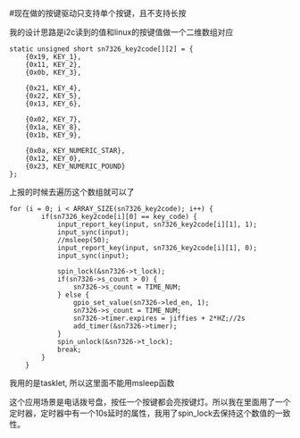 
#现在做的按键驱动只支持单个按键，且不支持长按

我的设计思路是i2c读到的值和linux的按键值做一个二维数组对应

	static unsigned short sn7326_key2code[][2] = {
		{0x19, KEY_1},
		{0x11, KEY_2},
		{0x0b, KEY_3},
	
		{0x21, KEY_4},
		{0x22, KEY_5},
		{0x13, KEY_6},
	
		{0x02, KEY_7},
		{0x1a, KEY_8},
		{0x1b, KEY_9},
	
		{0x0a, KEY_NUMERIC_STAR},
		{0x12, KEY_0},
		{0x23, KEY_NUMERIC_POUND}
	};

上报的时候去遍历这个数组就可以了

	for (i = 0; i < ARRAY_SIZE(sn7326_key2code); i++) {
			if(sn7326_key2code[i][0] == key_code) {
				input_report_key(input, sn7326_key2code[i][1], 1);
				input_sync(input);
				//msleep(50);
				input_report_key(input, sn7326_key2code[i][1], 0);
				input_sync(input);
				
				spin_lock(&sn7326->t_lock);
				if(sn7326->s_count > 0) {
					sn7326->s_count = TIME_NUM;
				} else {
					gpio_set_value(sn7326->led_en, 1);
					sn7326->s_count = TIME_NUM;
					sn7326->timer.expires = jiffies + 2*HZ;//2s
					add_timer(&sn7326->timer);
				}
				spin_unlock(&sn7326->t_lock);
				break;
			}
		}

我用的是tasklet, 所以这里面不能用msleep函数

这个应用场景是电话拨号盘，按任一个按键都会亮按键灯。所以我在里面用了一个定时器，定时器中有一个10s延时的属性，我用了spin_lock去保持这个数值的一致性。
